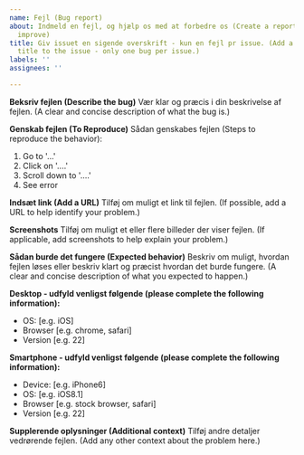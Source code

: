 ```yaml
---
name: Fejl (Bug report)
about: Indmeld en fejl, og hjælp os med at forbedre os (Create a report to help us
  improve)
title: Giv issuet en sigende overskrift - kun en fejl pr issue. (Add a descriptive
  title to the issue - only one bug per issue.)
labels: ''
assignees: ''

---
```


**Beksriv fejlen (Describe the bug)**
Vær klar og præcis i din beskrivelse af fejlen. (A clear and concise description of what the bug is.)

**Genskab fejlen (To Reproduce)**
Sådan genskabes fejlen (Steps to reproduce the behavior):
1. Go to '...'
2. Click on '....'
3. Scroll down to '....'
4. See error

**Indsæt link (Add a URL)**
Tilføj om muligt et link til fejlen. (If possible, add a URL to help identify your problem.)

**Screenshots**
Tilføj om muligt et eller flere billeder der viser fejlen. (If applicable, add screenshots to help explain your problem.)

**Sådan burde det fungere (Expected behavior)**
Beskriv om muligt, hvordan fejlen løses eller beskriv klart og præcist hvordan det burde fungere. (A clear and concise description of what you expected to happen.)

**Desktop - udfyld venligst følgende (please complete the following information):**
 - OS: [e.g. iOS]
 - Browser [e.g. chrome, safari]
 - Version [e.g. 22]

**Smartphone - udfyld venligst følgende (please complete the following information):**
 - Device: [e.g. iPhone6]
 - OS: [e.g. iOS8.1]
 - Browser [e.g. stock browser, safari]
 - Version [e.g. 22]

**Supplerende oplysninger (Additional context)**
Tilføj andre detaljer vedrørende fejlen.  (Add any other context about the problem here.)

